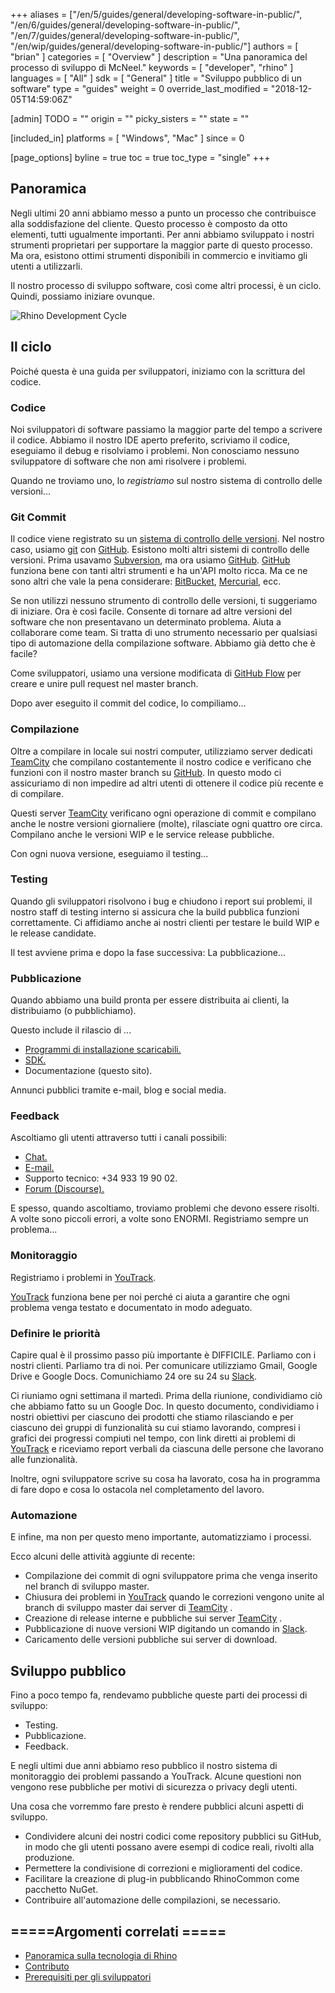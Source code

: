 +++
aliases = ["/en/5/guides/general/developing-software-in-public/", "/en/6/guides/general/developing-software-in-public/", "/en/7/guides/general/developing-software-in-public/", "/en/wip/guides/general/developing-software-in-public/"]
authors = [ "brian" ]
categories = [ "Overview" ]
description = "Una panoramica del processo di sviluppo di McNeel."
keywords = [ "developer", "rhino" ]
languages = [ "All" ]
sdk = [ "General" ]
title = "Sviluppo pubblico di un software"
type = "guides"
weight = 0
override_last_modified = "2018-12-05T14:59:06Z"

[admin]
TODO = ""
origin = ""
picky_sisters = ""
state = ""

[included_in]
platforms = [ "Windows", "Mac" ]
since = 0

[page_options]
byline = true
toc = true
toc_type = "single"
+++


## Panoramica

Negli ultimi 20 anni abbiamo messo a punto un processo che contribuisce alla soddisfazione del cliente.  Questo processo è composto da otto elementi, tutti ugualmente importanti.  Per anni abbiamo sviluppato i nostri strumenti proprietari per supportare la maggior parte di questo processo.  Ma ora, esistono ottimi strumenti disponibili in commercio e invitiamo gli utenti a utilizzarli.

Il nostro processo di sviluppo software, così come altri processi, è un ciclo.  Quindi, possiamo iniziare ovunque.

![Rhino Development Cycle](/images/developing-software-in-public-01.png)

## Il ciclo

Poiché questa è una guida per sviluppatori, iniziamo con la scrittura del codice.

### Codice

Noi sviluppatori di software passiamo la maggior parte del tempo a scrivere il codice.  Abbiamo il nostro IDE aperto preferito, scriviamo il codice, eseguiamo il debug e risolviamo i problemi.  Non conosciamo nessuno sviluppatore di software che non ami risolvere i problemi.

Quando ne troviamo uno, lo *registriamo* sul nostro sistema di controllo delle versioni...

### Git Commit

Il codice viene registrato su un [sistema di controllo delle versioni](https://en.wikipedia.org/wiki/Version_control).  Nel nostro caso, usiamo [git](https://git-scm.com/) con [GitHub](https://github.com/).  Esistono molti altri sistemi di controllo delle versioni.  Prima usavamo [Subversion](https://subversion.apache.org/), ma ora usiamo [GitHub](https://github.com/).  [GitHub](https://github.com/) funziona bene con tanti altri strumenti e ha un'API molto ricca.  Ma ce ne sono altri che vale la pena considerare: [BitBucket](https://bitbucket.org), [Mercurial](https://www.mercurial-scm.org/), ecc.

Se non utilizzi nessuno strumento di controllo delle versioni, ti suggeriamo di iniziare.  Ora è così facile.  Consente di tornare ad altre versioni del software che non presentavano un determinato  problema.  Aiuta a collaborare come team.  Si tratta di uno strumento necessario per qualsiasi tipo di automazione della compilazione software.  Abbiamo già detto che è facile?

Come sviluppatori, usiamo una versione modificata di [GitHub Flow](https://guides.github.com/introduction/flow/) per creare e unire pull request nel master branch.

Dopo aver eseguito il commit del codice, lo compiliamo...

### Compilazione

Oltre a compilare in locale sui nostri computer, utilizziamo server dedicati [TeamCity](https://www.jetbrains.com/teamcity/) che compilano costantemente il nostro codice e verificano che funzioni con il nostro master branch su [GitHub](https://github.com/).  In questo modo ci assicuriamo di non impedire ad altri utenti di ottenere il codice più recente e di compilare.

Questi server [TeamCity](https://www.jetbrains.com/teamcity/) verificano ogni operazione di commit e compilano anche le nostre versioni giornaliere (molte), rilasciate ogni quattro ore circa.  Compilano anche le versioni WIP e le service release pubbliche.

Con ogni nuova versione, eseguiamo il testing...

### Testing

Quando gli sviluppatori risolvono i bug e chiudono i report sui problemi, il nostro staff di testing interno si assicura che la build pubblica funzioni correttamente.  Ci affidiamo anche ai nostri clienti per testare le build WIP e le release candidate.

Il test avviene prima e dopo la fase successiva: La pubblicazione...

### Pubblicazione

Quando abbiamo una build pronta per essere distribuita ai clienti, la distribuiamo (o pubblichiamo).

Questo include il rilascio di ...

- [Programmi di installazione scaricabili.](http://www.rhino3d.com/download)
- [SDK.](http://developer.mcneel.com)
- Documentazione (questo sito).

Annunci pubblici tramite e-mail, blog e social media.

### Feedback

Ascoltiamo gli utenti attraverso tutti i canali possibili:

- [Chat.](http://www.rhino3d.com/support#)
- [E-mail.](mailto:tech@mcneel.com)
- Supporto tecnico: +34 933 19 90 02.
- [Forum (Discourse).](https://discourse.mcneel.com/)

E spesso, quando ascoltiamo, troviamo problemi che devono essere risolti.  A volte sono piccoli errori, a volte sono ENORMI.  Registriamo sempre un problema...

### Monitoraggio

Registriamo i problemi in [YouTrack](https://mcneel.myjetbrains.com).

[YouTrack](https://mcneel.myjetbrains.com) funziona bene per noi perché ci aiuta a garantire che ogni problema venga testato e documentato in modo adeguato.

### Definire le priorità

Capire qual è il prossimo passo più importante è DIFFICILE.  Parliamo con i nostri clienti.  Parliamo tra di noi.  Per comunicare utilizziamo Gmail, Google Drive e Google Docs.  Comunichiamo 24 ore su 24 su [Slack](https://slack.com/).

Ci riuniamo ogni settimana il martedì.  Prima della riunione, condividiamo ciò che abbiamo fatto su un Google Doc. In questo documento, condividiamo i nostri obiettivi per ciascuno dei prodotti che stiamo rilasciando e per ciascuno dei gruppi di funzionalità su cui stiamo lavorando, compresi i grafici dei progressi compiuti nel tempo, con link diretti ai problemi di [YouTrack](https://mcneel.myjetbrains.com) e riceviamo report verbali da ciascuna delle persone che lavorano alle funzionalità.

Inoltre, ogni sviluppatore scrive su cosa ha lavorato, cosa ha in programma di fare dopo e cosa lo ostacola nel completamento del lavoro.

### Automazione

E infine, ma non per questo meno importante, automatizziamo i processi.

Ecco alcuni delle attività aggiunte di recente:

- Compilazione dei commit di ogni sviluppatore prima che venga inserito nel branch di sviluppo master.
- Chiusura dei problemi in [YouTrack](https://mcneel.myjetbrains.com) quando le correzioni vengono unite al branch di sviluppo master dai server di [TeamCity](https://www.jetbrains.com/teamcity/) .
- Creazione di release interne e pubbliche sui server [TeamCity](https://www.jetbrains.com/teamcity/) .
- Pubblicazione di nuove versioni WIP digitando un comando in [Slack](https://slack.com/).
- Caricamento delle versioni pubbliche sui server di download.

## Sviluppo pubblico

Fino a poco tempo fa, rendevamo pubbliche queste parti dei processi di sviluppo:

- Testing.
- Pubblicazione.
- Feedback.

E negli ultimi due anni abbiamo reso pubblico il nostro sistema di monitoraggio dei problemi passando a YouTrack.  Alcune questioni non vengono rese pubbliche per motivi di sicurezza o privacy degli utenti.

Una cosa che vorremmo fare presto è rendere pubblici alcuni aspetti di sviluppo.

- Condividere alcuni dei nostri codici come repository pubblici su GitHub, in modo che gli utenti possano avere esempi di codice reali, rivolti alla produzione.
- Permettere la condivisione di correzioni e miglioramenti del codice.
- Facilitare la creazione di plug-in pubblicando RhinoCommon come pacchetto NuGet.
- Contribuire all'automazione delle compilazioni, se necessario.

## =====Argomenti correlati =====

- [Panoramica sulla tecnologia di Rhino](/guides/general/rhino-technology-overview)
- [Contributo](/guides/general/contributing)
- [Prerequisiti per gli sviluppatori](/guides/general/rhino-developer-prerequisites)
